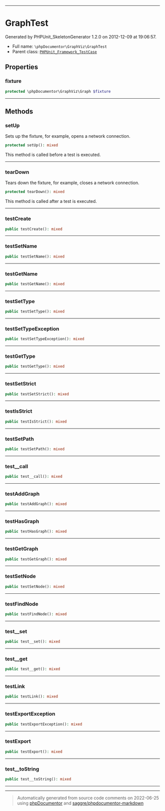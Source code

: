 ***

# GraphTest

Generated by PHPUnit_SkeletonGenerator 1.2.0 on 2012-12-09 at 19:06:57.



* Full name: `\phpDocumentor\GraphViz\GraphTest`
* Parent class: [`PHPUnit_Framework_TestCase`](../../PHPUnit_Framework_TestCase.md)



## Properties


### fixture



```php
protected \phpDocumentor\GraphViz\Graph $fixture
```






***

## Methods


### setUp

Sets up the fixture, for example, opens a network connection.

```php
protected setUp(): mixed
```

This method is called before a test is executed.









***

### tearDown

Tears down the fixture, for example, closes a network connection.

```php
protected tearDown(): mixed
```

This method is called after a test is executed.









***

### testCreate



```php
public testCreate(): mixed
```











***

### testSetName



```php
public testSetName(): mixed
```











***

### testGetName



```php
public testGetName(): mixed
```











***

### testSetType



```php
public testSetType(): mixed
```











***

### testSetTypeException



```php
public testSetTypeException(): mixed
```











***

### testGetType



```php
public testGetType(): mixed
```











***

### testSetStrict



```php
public testSetStrict(): mixed
```











***

### testIsStrict



```php
public testIsStrict(): mixed
```











***

### testSetPath



```php
public testSetPath(): mixed
```











***

### test__call



```php
public test__call(): mixed
```











***

### testAddGraph



```php
public testAddGraph(): mixed
```











***

### testHasGraph



```php
public testHasGraph(): mixed
```











***

### testGetGraph



```php
public testGetGraph(): mixed
```











***

### testSetNode



```php
public testSetNode(): mixed
```











***

### testFindNode



```php
public testFindNode(): mixed
```











***

### test__set



```php
public test__set(): mixed
```











***

### test__get



```php
public test__get(): mixed
```











***

### testLink



```php
public testLink(): mixed
```











***

### testExportException



```php
public testExportException(): mixed
```











***

### testExport



```php
public testExport(): mixed
```











***

### test__toString



```php
public test__toString(): mixed
```











***


***
> Automatically generated from source code comments on 2022-06-25 using [phpDocumentor](http://www.phpdoc.org/) and [saggre/phpdocumentor-markdown](https://github.com/Saggre/phpDocumentor-markdown)
